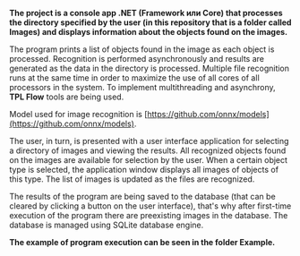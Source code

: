 **The project is a console app .NET (Framework или Core) that processes the directory specified by the user (in this repository that is a folder called Images) and displays information about the objects found on the images.**

The program prints a list of objects found in the image as each object is processed. Recognition is performed asynchronously and results are generated as the data in the directory is processed. Multiple file recognition runs at the same time in order to maximize the use of all cores of all processors in the system. To implement multithreading and asynchrony, **TPL Flow** tools are being used.

Model used for image recognition is [https://github.com/onnx/models](https://github.com/onnx/models).

The user, in turn, is presented with a user interface application for selecting a directory of images and viewing the results. All recognized objects found on the images are available for selection by the user. When a certain object type is selected, the application window displays all images of objects of this type. The list of images is updated as the files are recognized.

The results of the program are being saved to the database (that can be cleared by clicking a button on the user interface), that's why after first-time execution of the program there are preexisting images in the database. The database is managed using SQLite database engine. 

**The example of program execution can be seen in the folder Example.**
